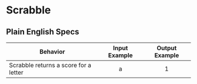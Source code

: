 # Scrabble
## Plain English Specs
| Behavior | Input Example | Output Example |
| --- | :---:  | :---: |
| Scrabble returns a score for a letter | a | 1 |
